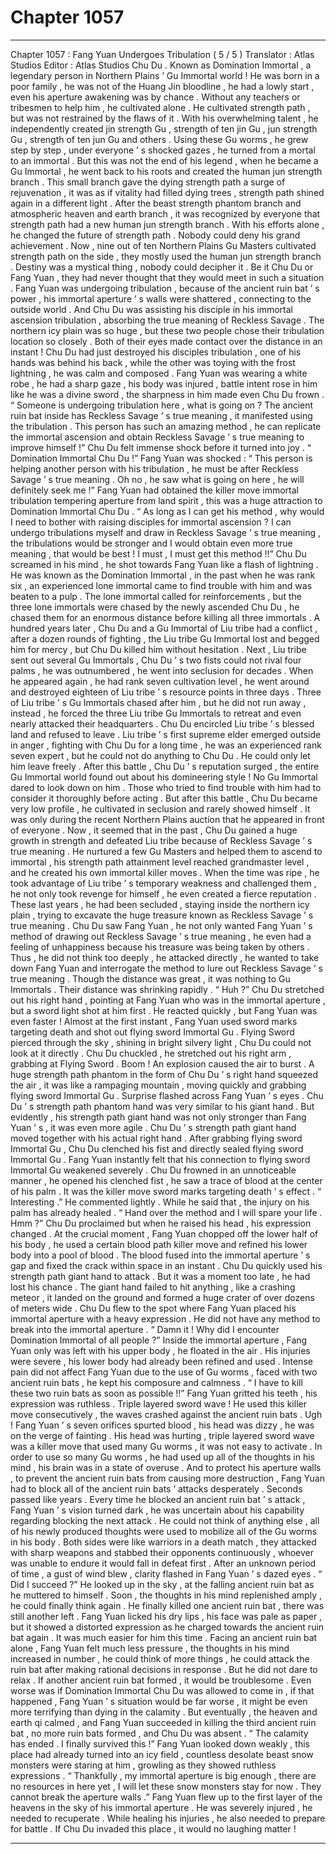 
# Chapter 1057


---

Chapter 1057 : Fang Yuan Undergoes Tribulation ( 5 / 5 )
Translator :
Atlas Studios
Editor :
Atlas Studios
Chu Du .
Known as Domination Immortal , a legendary person in Northern Plains ’ Gu Immortal world !
He was born in a poor family , he was not of the Huang Jin bloodline , he had a lowly start , even his aperture awakening was by chance . Without any teachers or tribesmen to help him , he cultivated alone . He cultivated strength path , but was not restrained by the flaws of it . With his overwhelming talent , he independently created jin strength Gu , strength of ten jin Gu , jun strength Gu , strength of ten jun Gu and others .
Using these Gu worms , he grew step by step , under everyone ’ s shocked gazes , he turned from a mortal to an immortal .
But this was not the end of his legend , when he became a Gu Immortal , he went back to his roots and created the human jun strength branch .
This small branch gave the dying strength path a surge of rejuvenation , it was as if vitality had filled dying trees , strength path shined again in a different light .
After the beast strength phantom branch and atmospheric heaven and earth branch , it was recognized by everyone that strength path had a new human jun strength branch .
With his efforts alone , he changed the future of strength path .
Nobody could deny his grand achievement .
Now , nine out of ten Northern Plains Gu Masters cultivated strength path on the side , they mostly used the human jun strength branch .
Destiny was a mystical thing , nobody could decipher it .
Be it Chu Du or Fang Yuan , they had never thought that they would meet in such a situation .
Fang Yuan was undergoing tribulation , because of the ancient ruin bat ’ s power , his immortal aperture ’ s walls were shattered , connecting to the outside world .
And Chu Du was assisting his disciple in his immortal ascension tribulation , absorbing the true meaning of Reckless Savage .
The northern icy plain was so huge , but these two people chose their tribulation location so closely .
Both of their eyes made contact over the distance in an instant !
Chu Du had just destroyed his disciples tribulation , one of his hands was behind his back , while the other was toying with the frost lightning , he was calm and composed .
Fang Yuan was wearing a white robe , he had a sharp gaze , his body was injured , battle intent rose in him like he was a divine sword , the sharpness in him made even Chu Du frown .
“ Someone is undergoing tribulation here , what is going on ? The ancient ruin bat inside has Reckless Savage ’ s true meaning , it manifested using the tribulation . This person has such an amazing method , he can replicate the immortal ascension and obtain Reckless Savage ’ s true meaning to improve himself !” Chu Du felt immense shock before it turned into joy .
“ Domination Immortal Chu Du !” Fang Yuan was shocked : “ This person is helping another person with his tribulation , he must be after Reckless Savage ’ s true meaning . Oh no , he saw what is going on here , he will definitely seek me !”
Fang Yuan had obtained the killer move immortal tribulation tempering aperture from land spirit , this was a huge attraction to Domination Immortal Chu Du .
“ As long as I can get his method , why would I need to bother with raising disciples for immortal ascension ? I can undergo tribulations myself and draw in Reckless Savage ’ s true meaning , the tribulations would be stronger and I would obtain even more true meaning , that would be best ! I must , I must get this method !!” Chu Du screamed in his mind , he shot towards Fang Yuan like a flash of lightning .
He was known as the Domination Immortal , in the past when he was rank six , an experienced lone immortal came to find trouble with him and was beaten to a pulp . The lone immortal called for reinforcements , but the three lone immortals were chased by the newly ascended Chu Du , he chased them for an enormous distance before killing all three immortals .
A hundred years later , Chu Du and a Gu Immortal of Liu tribe had a conflict , after a dozen rounds of fighting , the Liu tribe Gu Immortal lost and begged him for mercy , but Chu Du killed him without hesitation .
Next , Liu tribe sent out several Gu Immortals , Chu Du ’ s two fists could not rival four palms , he was outnumbered , he went into seclusion for decades . When he appeared again , he had rank seven cultivation level , he went around and destroyed eighteen of Liu tribe ’ s resource points in three days . Three of Liu tribe ’ s Gu Immortals chased after him , but he did not run away , instead , he forced the three Liu tribe Gu Immortals to retreat and even nearly attacked their headquarters .
Chu Du encircled Liu tribe ’ s blessed land and refused to leave . Liu tribe ’ s first supreme elder emerged outside in anger , fighting with Chu Du for a long time , he was an experienced rank seven expert , but he could not do anything to Chu Du . He could only let him leave freely .
After this battle , Chu Du ’ s reputation surged , the entire Gu Immortal world found out about his domineering style !
No Gu Immortal dared to look down on him . Those who tried to find trouble with him had to consider it thoroughly before acting .
But after this battle , Chu Du became very low profile , he cultivated in seclusion and rarely showed himself . It was only during the recent Northern Plains auction that he appeared in front of everyone .
Now , it seemed that in the past , Chu Du gained a huge growth in strength and defeated Liu tribe because of Reckless Savage ’ s true meaning .
He nurtured a few Gu Masters and helped them to ascend to immortal , his strength path attainment level reached grandmaster level , and he created his own immortal killer moves .
When the time was ripe , he took advantage of Liu tribe ’ s temporary weakness and challenged them , he not only took revenge for himself , he even created a fierce reputation .
These last years , he had been secluded , staying inside the northern icy plain , trying to excavate the huge treasure known as Reckless Savage ’ s true meaning .
Chu Du saw Fang Yuan , he not only wanted Fang Yuan ’ s method of drawing out Reckless Savage ’ s true meaning , he even had a feeling of unhappiness because his treasure was being taken by others .
Thus , he did not think too deeply , he attacked directly , he wanted to take down Fang Yuan and interrogate the method to lure out Reckless Savage ’ s true meaning .
Though the distance was great , it was nothing to Gu Immortals .
Their distance was shrinking rapidly .
“ Huh ?” Chu Du stretched out his right hand , pointing at Fang Yuan who was in the immortal aperture , but a sword light shot at him first .
He reacted quickly , but Fang Yuan was even faster !
Almost at the first instant , Fang Yuan used sword marks targeting death and shot out flying sword Immortal Gu .
Flying Sword pierced through the sky , shining in bright silvery light , Chu Du could not look at it directly .
Chu Du chuckled , he stretched out his right arm , grabbing at Flying Sword .
Boom !
An explosion caused the air to burst .
A huge strength path phantom in the form of Chu Du ’ s right hand squeezed the air , it was like a rampaging mountain , moving quickly and grabbing flying sword Immortal Gu .
Surprise flashed across Fang Yuan ’ s eyes .
Chu Du ’ s strength path phantom hand was very similar to his giant hand . But evidently , his strength path giant hand was not only stronger than Fang Yuan ’ s , it was even more agile .
Chu Du ’ s strength path giant hand moved together with his actual right hand .
After grabbing flying sword Immortal Gu , Chu Du clenched his fist and directly sealed flying sword Immortal Gu .
Fang Yuan instantly felt that his connection to flying sword Immortal Gu weakened severely .
Chu Du frowned in an unnoticeable manner , he opened his clenched fist , he saw a trace of blood at the center of his palm .
It was the killer move sword marks targeting death ’ s effect .
“ Interesting .” He commented lightly .
While he said that , the injury on his palm has already healed .
“ Hand over the method and I will spare your life . Hmm ?” Chu Du proclaimed but when he raised his head , his expression changed .
At the crucial moment , Fang Yuan chopped off the lower half of his body , he used a certain blood path killer move and refined his lower body into a pool of blood .
The blood fused into the immortal aperture ’ s gap and fixed the crack within space in an instant .
Chu Du quickly used his strength path giant hand to attack .
But it was a moment too late , he had lost his chance . The giant hand failed to hit anything , like a crashing meteor , it landed on the ground and formed a huge crater of over dozens of meters wide .
Chu Du flew to the spot where Fang Yuan placed his immortal aperture with a heavy expression . He did not have any method to break into the immortal aperture .
“ Damn it ! Why did I encounter Domination Immortal of all people ?” Inside the immortal aperture , Fang Yuan only was left with his upper body , he floated in the air . His injuries were severe , his lower body had already been refined and used .
Intense pain did not affect Fang Yuan due to the use of Gu worms , faced with two ancient ruin bats , he kept his composure and calmness .
“ I have to kill these two ruin bats as soon as possible !!” Fang Yuan gritted his teeth , his expression was ruthless .
Triple layered sword wave !
He used this killer move consecutively , the waves crashed against the ancient ruin bats .
Ugh !
Fang Yuan ’ s seven orifices spurted blood , his head was dizzy , he was on the verge of fainting .
His head was hurting , triple layered sword wave was a killer move that used many Gu worms , it was not easy to activate . In order to use so many Gu worms , he had used up all of the thoughts in his mind , his brain was in a state of overuse .
And to protect his aperture walls , to prevent the ancient ruin bats from causing more destruction , Fang Yuan had to block all of the ancient ruin bats ’ attacks desperately .
Seconds passed like years .
Every time he blocked an ancient ruin bat ’ s attack , Fang Yuan ’ s vision turned dark , he was uncertain about his capability regarding blocking the next attack .
He could not think of anything else , all of his newly produced thoughts were used to mobilize all of the Gu worms in his body .
Both sides were like warriors in a death match , they attacked with sharp weapons and stabbed their opponents continuously , whoever was unable to endure it would fall in defeat first .
After an unknown period of time , a gust of wind blew , clarity flashed in Fang Yuan ’ s dazed eyes .
“ Did I succeed ?” He looked up in the sky , at the falling ancient ruin bat as he muttered to himself .
Soon , the thoughts in his mind replenished amply , he could finally think again .
He finally killed one ancient ruin bat , there was still another left .
Fang Yuan licked his dry lips , his face was pale as paper , but it showed a distorted expression as he charged towards the ancient ruin bat again .
It was much easier for him this time .
Facing an ancient ruin bat alone , Fang Yuan felt much less pressure , the thoughts in his mind increased in number , he could think of more things , he could attack the ruin bat after making rational decisions in response .
But he did not dare to relax .
If another ancient ruin bat formed , it would be troublesome .
Even worse was if Domination Immortal Chu Du was allowed to come in , if that happened , Fang Yuan ’ s situation would be far worse , it might be even more terrifying than dying in the calamity .
But eventually , the heaven and earth qi calmed , and Fang Yuan succeeded in killing the third ancient ruin bat , no more ruin bats formed , and Chu Du was absent .
“ The calamity has ended . I finally survived this !” Fang Yuan looked down weakly , this place had already turned into an icy field , countless desolate beast snow monsters were staring at him , growling as they showed ruthless expressions .
“ Thankfully , my immortal aperture is big enough , there are no resources in here yet , I will let these snow monsters stay for now . They cannot break the aperture walls .” Fang Yuan flew up to the first layer of the heavens in the sky of his immortal aperture .
He was severely injured , he needed to recuperate .
While healing his injuries , he also needed to prepare for battle .
If Chu Du invaded this place , it would no laughing matter !

---

